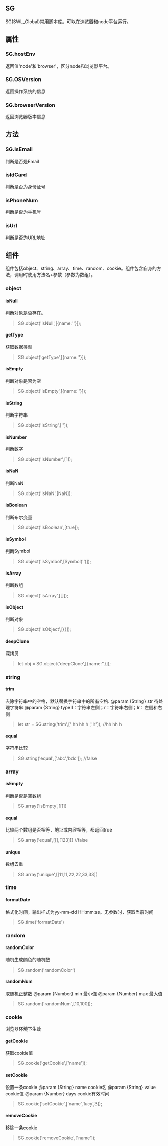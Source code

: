 ## SG
SG(SWL_Global)常用脚本库。可以在浏览器和node平台运行。

## 属性
### SG.hostEnv	
返回值'node'和'browser'，区分node和浏览器平台。

### SG.OSVersion
返回操作系统的信息

### SG.browserVersion
返回浏览器版本信息

## 方法
### SG.isEmail
判断是否是Email
### isIdCard
判断是否为身份证号
### isPhoneNum
判断是否为手机号
### isUrl
判断是否为URL地址

## 组件
组件包括object、string、array、time、random、cookie。组件包含自身的方法，调用时使用方法名+参数（参数为数组）。

### object
#### isNull
判断对象是否存在。
> SG.object('isNull',[{name:''}]);
#### getType
获取数据类型
> SG.object('getType',[{name:''}]);
#### isEmpty
判断对象是否为空
> SG.object('isEmpty',[{name:''}]);
#### isString
判断字符串
> SG.object('isString',['']);
#### isNumber
判断数字
> SG.object('isNumber',[1]);
#### isNaN
判断NaN
> SG.object('isNaN',[NaN]);
#### isBoolean
判断布尔变量
> SG.object('isBoolean',[true]);
#### isSymbol
判断Symbol
> SG.object('isSymbol',[Symbol('')]);
#### isArray
判断数组
> SG.object('isArray',[[]]);
#### isObject
判断对象
> SG.object('isObject',[{}]);
#### deepClone
深拷贝
> let obj = SG.object('deepClone',[{name:''}]);

### string
#### trim
去除字符串中的空格，默认替换字符串中的所有空格.
@param	{String}	str		待处理字符串
@param {String}	type 	l：字符串左侧；r：字符串右侧；lr：左侧和右侧
> let str = SG.string('trim',[' hh hh h ','lr']);	//hh hh h
#### equal
字符串比较
> SG.string('equal',['abc','bdc']);	//false

### array
#### isEmpty
判断是否是空数组
> SG.array('isEmpty',[[]])
#### equal
比较两个数组是否相等，地址或内容相等，都返回true
> SG.array('equal',[[],[123]])	//false
#### unique
数组去重
> SG.array('unique',[[11,11,22,22,33,33])

### time
#### formatDate
格式化时间，输出样式为yy-mm-dd HH:mm:ss。无参数时，获取当前时间
> SG.time('formatDate')

### random
#### randomColor
随机生成颜色的随机数
> SG.random('randomColor')
#### randomNum
取随机正整数
@param {Number}	min 最小值
@param {Number}	max 最大值
> SG.random('randomNum',[10,100]);

### cookie
浏览器环境下生效
#### getCookie
获取cookie值
> SG.cookie('getCookie',['name']);
#### setCookie
设置一条cookie
@param {String}	name 	cookie名
@param {String}	value 	cookie值
@param {Number}	days 	cookie有效时间
> SG.cookie('setCookie',['name','lucy',3]);
#### removeCookie
移除一条cookie
> SG.cookie('removeCookie',['name']);








